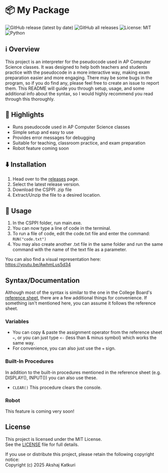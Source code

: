 # 📦 My Package

![GitHub release (latest by date)](https://img.shields.io/github/v/release/Akshaj-Katkuri/CSPPI)
![GitHub all releases](https://img.shields.io/github/downloads/Akshaj-Katkuri/CSPPI/total)
![License: MIT](https://img.shields.io/badge/License-MIT-yellow.svg)
![Python](https://img.shields.io/badge/python-3.9%2B-blue)


## ℹ️ Overview
This project is an interpreter for the pseudocode used in AP Computer Science classes. It was designed to help both teachers and students practice with the pseudocode in a more interactive way, making exam preparation easier and more engaging. There may be some bugs in the program, so if you do find any, please feel free to create an issue to report them. This README will guide you through setup, usage, and some additional info about the syntax, so I would highly recommend you read through this thoroughly. 


## 🌟 Highlights

 - Runs pseudocode used in AP Computer Science classes
 - Simple setup and easy to use
 - Provides error messages for debugging
 - Suitable for teaching, classroom practice, and exam preparation
 - Robot feature coming soon


## ⬇️ Installation

1. Head over to the [releases](https://github.com/Akshaj-Katkuri/CSPPI/releases) page.
2. Select the latest release version. 
3. Download the CSPPI .zip file
4. Extract/Unzip the file to a desired location.


## 🚀 Usage

1. In the CSPPI folder, run main.exe.
2. You can now type a line of code in the terminal.
3. To run a file of code, edit the code.txt file and enter the command: ```RUN("code.txt")```
4. You may also create another .txt file in the same folder and run the same command with the name of the text file as a parameter. 

You can also find a visual representation here: https://youtu.be/AwhmLus5d34 

## Syntax/Documentation

Although most of the syntax is similar to the one in the College Board's [reference sheet](https://apcentral.collegeboard.org/media/pdf/ap-computer-science-principles-exam-reference-sheet.pdf), there are a few additional things for convenience. If something isn't mentioned here, you can assume it follows the reference sheet. 
### Variables
 - You can copy & paste the assignment operator from the reference sheet ```←```, or you can just type ```<-``` (less than & minus symbol) which works the same way.
 - For convenience, you can also just use the ```=``` sign.
### Built-In Procedures
In addition to the built-in procedures mentioned in the reference sheet (e.g. DISPLAY(), INPUT()) you can also use these.
 - ```CLEAR()``` This procedure clears the console.
### Robot
This feature is coming very soon!


## License

This project is licensed under the MIT License.  
See the [LICENSE](https://github.com/Akshaj-Katkuri/CSPPI/blob/main/LICENSE.md) file for full details.  

If you use or distribute this project, please retain the following copyright notice:  
Copyright (c) 2025 Akshaj Katkuri
